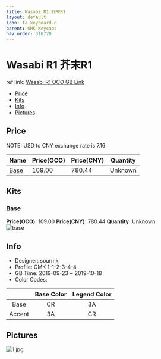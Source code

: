 ```yaml
---
title: Wasabi R1 芥末R1
layout: default
icon: fa-keyboard-o
parent: GMK Keycaps
nav_order: 310770
---
```


# Wasabi R1 芥末R1

ref link: [Wasabi R1 OCO GB Link](https://www.originativeco.com/products/wasabi)  

* [Price](#price)  
* [Kits](#kits)  
* [Info](#info)  
* [Pictures](#pictures)  


## Price  
NOTE: USD to CNY exchange rate is 7.16

| Name          | Price(OCO)    |  Price(CNY) | Quantity |
| ------------- | ------------ |  ---------- | -------- |
|[Base](#base)|109.00|780.44|Unknown|


## Kits  
### Base  
**Price(OCO):** 109.00    **Price(CNY):** 780.44    **Quantity:** Unknown  
<img src="{{ 'assets/images/gmk-keycaps/wasabi/kits_pics/base.jpg' | relative_url }}" alt="base" class="image featured">


## Info  
* Designer: sourmk    
* Profile: GMK 1-1-2-3-4-4  
* GB Time: 2019-09-23 ~ 2019-10-18  
* Color Codes:  

| | Base Color    | Legend Color
| :-------------: | :-------------: | :------------:
|Base|CR|3A
|Accent|3A|CR

## Pictures  
<img src="{{ 'assets/images/gmk-keycaps/wasabi/rendering_pics/1.jpg' | relative_url }}" alt="1.jpg" class="image featured">
